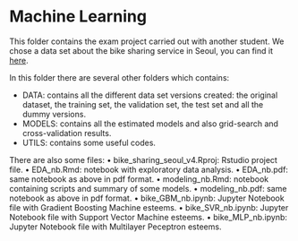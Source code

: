 # Machine Learning
This folder contains the exam project carried out with another student. 
We chose a data set about the bike sharing service in Seoul, you can find it [here](https://archive.ics.uci.edu/ml/datasets/Seoul+Bike+Sharing+Demand).

In this folder there are several other folders which contains:

* DATA: contains all the different data set versions created: the original dataset, the training set, the validation set, the test set and all the dummy versions.
* MODELS: contains all the estimated models and also grid-search and cross-validation results.
* UTILS: contains some useful codes.

There are also some files:
• bike_sharing_seoul_v4.Rproj: Rstudio project file.
• EDA_nb.Rmd: notebook with exploratory data analysis.
• EDA_nb.pdf: same notebook as above in pdf format.
• modeling_nb.Rmd: notebook containing scripts and summary of some models.
• modeling_nb.pdf: same notebook as above in pdf format.
• bike_GBM_nb.ipynb: Jupyter Notebook file with Gradient Boosting Machine esteems.
• bike_SVR_nb.ipynb: Jupyter Notebook file with Support Vector Machine esteems.
• bike_MLP_nb.ipynb: Jupyter Notebook file with Multilayer Peceptron esteems.
